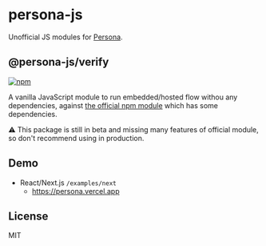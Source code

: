 # persona-js

Unofficial JS modules for [Persona](https://withpersona.com).

## @persona-js/verify

[![npm](https://img.shields.io/npm/v/@persona-js/verify.svg?style=for-the-badge)](https://www.npmjs.com/package/@persona-js/verify)

A vanilla JavaScript module to run embedded/hosted flow withou any dependencies, against [the official npm module](https://www.npmjs.com/package/persona) which has some dependencies.

⚠️ This package is still in beta and missing many features of official module, so don't recommend using in production.

## Demo

- React/Next.js `/examples/next`
  - https://persona.vercel.app
  
## License

MIT
